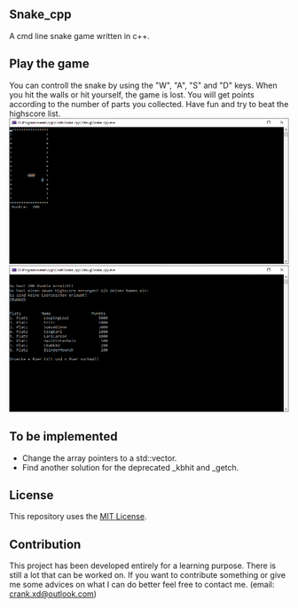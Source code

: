 ## Snake_cpp
A cmd line snake game written in c++.

## Play the game
You can controll the snake by using the "W", "A", "S" and "D" keys.
When you hit the walls or hit yourself, the game is lost.
You will get points according to the number of parts you collected.
Have fun and try to beat the highscore list.
![Alt text](Screenshots/In_game.PNG?raw=true "In game")
![Alt text](Screenshots/End_screen.PNG?raw=true "End screen")

## To be implemented
* Change the array pointers to a std::vector.
* Find another solution for the deprecated \_kbhit and \_getch.

## License
This repository uses the [MIT License](/LICENSE).

## Contribution
This project has been developed entirely for a learning purpose.
There is still a lot that can be worked on.
If you want to contribute something or give me some advices on what I can do better feel free to contact me. (email: crank.xd@outlook.com)
